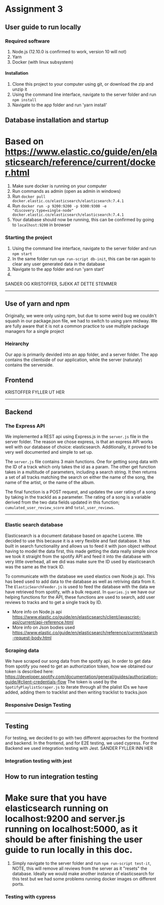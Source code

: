 # Assignment 3

## User guide to run locally
### Required software
1. Node.js (12.10.0 is confirmed to work, version 10 will not)
2. Yarn
3. Docker (with linux subsystem)


#### Installation
1. Clone this project to your computer using git, or download the zip and unzip it
2. Using the command line interface, navigate to the server folder and run `npm install`
3. Navigate to the app folder and run 'yarn install'

## Database installation and startup
# Based on https://www.elastic.co/guide/en/elasticsearch/reference/current/docker.html
1. Make sure docker is running on your computer
2. Run commands as admin (open as admin in windows)
3. Run `docker pull docker.elastic.co/elasticsearch/elasticsearch:7.4.1`
4. Run `docker run -p 9200:9200 -p 9300:9300 -e "discovery.type=single-node" docker.elastic.co/elasticsearch/elasticsearch:7.4.1`
5. Your database should now be running, this can be confirmed by going to `localhost:9200` in browser

### Starting the project
1. Using the command line interface, navigate to the server folder and run `npm start`
2. In the same folder run `npm run-script db-init`, this can be ran again to clear any user generated data in the database
3. Navigate to the app folder and run 'yarn start'
4. 
SANDER OG KRISTOFFER, SJEKK AT DETTE STEMMER
<hr>


## Use of yarn and npm
Originally, we were only using npm, but due to some weird bug we couldn't squash in our package.json file, we had to switch to using yarn midway. We are fully aware that it is not a common practice to use multiple package managers for a single project


### Heirarchy
Our app is primarily devided into an app folder, and a server folder. The app contains the clientside of our application, while the server (naturaly) contains the serverside.

## Frontend
KRISTOFFER FYLLER UT HER

<hr>

## Backend


### The Express API
We implemented a REST api using Express.js in the `server.js` file in the server folder. The reason we chose express, is that an express API works well with our database of choice: elasticsearch. Additionally, it proved to be very well documented and simple to set up.

The `server.js` file contains 3 main functions. One for getting song data with the ID of a track which only takes the id as a param. The other get function takes in a multitude of parameters, including a search string. It then returns a set of all tracks matching the search on either the name of the song, the name of the artist, or the name of the album.

The final function is a POST request, and updates the user rating of a song by taking in the trackId as a parameter. The rating of a song is a variable derived from the two data fields updated in this function; `cumulated_user_review_score` and `total_user_reviews`.

<hr>

### Elastic search database
Elasticsearch is a document database based on apache Lucene. We decided to use this because it is a very flexible and fast database. It has built in search functionality and allows us to feed it with json object without having to model the data first, this made getting the data really simple since we took it straight from the spotify API and feed it into the database with very little overhead, all we did was make sure the ID used by elasticsearch was the same as the track ID.

To communicate with the database we used elastics own Node.js api. This has beed used to add data to the database as well as retriving data from it.
The `ElasticSearchFeeder.js` is used to feed the database with the data we have retrieved from spotify, with a bulk request.
In `queries.js` we have our helping functions for the API, these functions are used to search, add user reviews to tracks and to get a single track by ID.

- More info on Node.js api https://www.elastic.co/guide/en/elasticsearch/client/javascript-api/current/api-reference.html
- More info on Json bodies used https://www.elastic.co/guide/en/elasticsearch/reference/current/search-request-body.html

### Scraping data
We have scraped our song data from the spotify api.
In order to get data from spotify you need to get an authorization token, how we obtained our token is described here: https://developer.spotify.com/documentation/general/guides/authorization-guide/#client-credentials-flow
The token is used by the `SpotifyPlaylistScraper.js` to iterate through all the plalist IDs we have added, adding them to tracklist and then writing tracklist to tracks.json

### Responsive Design Testing


<hr>

## Testing
For testing, we decided to go with two different approaches for the frontend and backend. In the frontend, and for E2E testing, we used cypress. For the Backend we used integration testing with Jest.
SANDER FYLLER INN HER

### Integration testing with jest
## How to run integration testing
# Make sure that you have elasticsearch running on localhost:9200 and server.js running on localhost:5000, as it should be after finishing the user guide to run locally in this doc.

1. Simply navigate to the server folder and run `npm run-script test-it`, NOTE, this will remove all reviews from the server as it "resets" the database. Ideally we would make another instance of elasticsearch for this test but we had some problems running docker images on different ports.

### Testing with cypress
